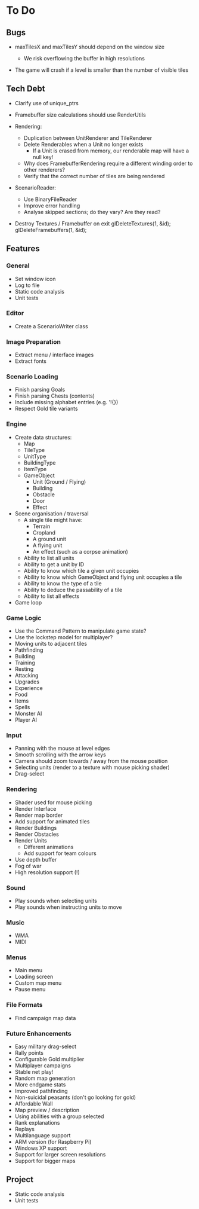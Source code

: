 # To Do

<!----------------------------------------------------------------------------->
## Bugs
<!----------------------------------------------------------------------------->

 - maxTilesX and maxTilesY should depend on the window size
    - We risk overflowing the buffer in high resolutions

 - The game will crash if a level is smaller than the number of visible tiles

<!----------------------------------------------------------------------------->
## Tech Debt
<!----------------------------------------------------------------------------->

 - Clarify use of unique_ptrs

 - Framebuffer size calculations should use RenderUtils

 - Rendering:
    - Duplication between UnitRenderer and TileRenderer
    - Delete Renderables when a Unit no longer exists
        - If a Unit is erased from memory, our renderable map will have a null key!
    - Why does FramebufferRendering require a different winding order to other renderers?
    - Verify that the correct number of tiles are being rendered

 - ScenarioReader:
    - Use BinaryFileReader
    - Improve error handling
    - Analyse skipped sections; do they vary? Are they read?

 - Destroy Textures / Framebuffer on exit
        glDeleteTextures(1, &id);
        glDeleteFramebuffers(1, &id);

<!----------------------------------------------------------------------------->
## Features
<!----------------------------------------------------------------------------->

### General

 - Set window icon
 - Log to file
 - Static code analysis
 - Unit tests

### Editor

 - Create a ScenarioWriter class

### Image Preparation

 - Extract menu / interface images
 - Extract fonts

### Scenario Loading

 - Finish parsing Goals
 - Finish parsing Chests (contents)
 - Include missing alphabet entries (e.g. '!{})
 - Respect Gold tile variants

### Engine

 - Create data structures:
    - Map
    - TileType
    - UnitType
    - BuildingType
    - ItemType
    - GameObject
        - Unit (Ground / Flying)
        - Building
        - Obstacle
        - Door
        - Effect
 - Scene organisation / traversal
    - A single tile might have:
        - Terrain
        - Cropland
        - A ground unit
        - A flying unit
        - An effect (such as a corpse animation)
    - Ability to list all units
    - Ability to get a unit by ID
    - Ability to know which tile a given unit occupies
    - Ability to know which GameObject and flying unit occupies a tile
    - Ability to know the type of a tile
    - Ability to deduce the passability of a tile
    - Ability to list all effects
 - Game loop

### Game Logic

 - Use the Command Pattern to manipulate game state?
 - Use the lockstep model for multiplayer?
 - Moving units to adjacent tiles
 - Pathfinding
 - Building
 - Training
 - Resting
 - Attacking
 - Upgrades
 - Experience
 - Food
 - Items
 - Spells
 - Monster AI
 - Player AI

### Input

 - Panning with the mouse at level edges
 - Smooth scrolling with the arrow keys
 - Camera should zoom towards / away from the mouse position
 - Selecting units (render to a texture with mouse picking shader)
 - Drag-select

### Rendering

 - Shader used for mouse picking
 - Render Interface
 - Render map border
 - Add support for animated tiles
 - Render Buildings
 - Render Obstacles
 - Render Units
    - Different animations
    - Add support for team colours
 - Use depth buffer
 - Fog of war
 - High resolution support (!)

### Sound

 - Play sounds when selecting units
 - Play sounds when instructing units to move

### Music

 - WMA
 - MIDI

### Menus

 - Main menu
 - Loading screen
 - Custom map menu
 - Pause menu

### File Formats

 - Find campaign map data

### Future Enhancements

 - Easy military drag-select
 - Rally points
 - Configurable Gold multiplier
 - Multiplayer campaigns
 - Stable net play!
 - Random map generation
 - More endgame stats
 - Improved pathfinding
 - Non-suicidal peasants (don't go looking for gold)
 - Affordable Wall
 - Map preview / description
 - Using abilities with a group selected
 - Rank explanations
 - Replays
 - Multilanguage support
 - ARM version (for Raspberry Pi)
 - Windows XP support
 - Support for larger screen resolutions
 - Support for bigger maps

<!----------------------------------------------------------------------------->
## Project
<!----------------------------------------------------------------------------->

 - Static code analysis
 - Unit tests
